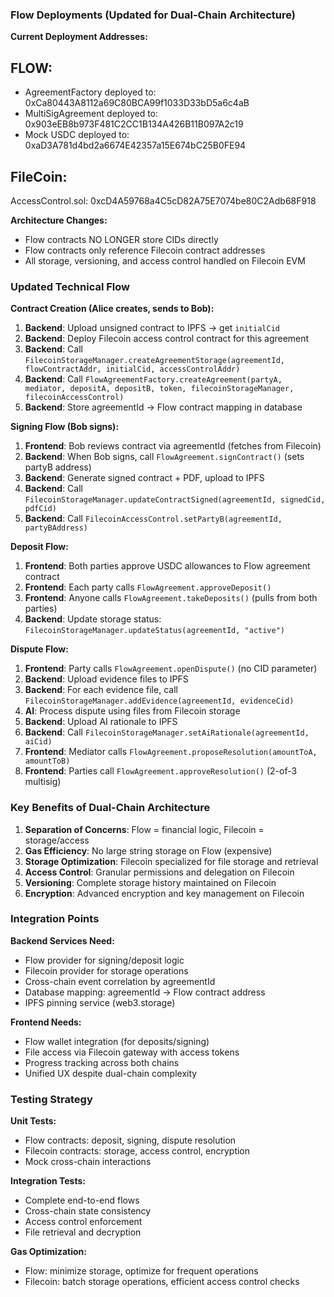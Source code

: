 ### Flow Deployments (Updated for Dual-Chain Architecture)

**Current Deployment Addresses:**

## FLOW:

- AgreementFactory deployed to: 0xCa80443A8112a69C80BCA99f1033D33bD5a6c4aB
- MultiSigAgreement deployed to: 0x903eEB8b973F481C2CC1B134A426B11B097A2c19
- Mock USDC deployed to: 0xaD3A781d4bd2a6674E42357a15E674bC25B0FE94

## FileCoin:

AccessControl.sol: 0xcD4A59768a4C5cD82A75E7074be80C2Adb68F918

**Architecture Changes:**

- Flow contracts NO LONGER store CIDs directly
- Flow contracts only reference Filecoin contract addresses
- All storage, versioning, and access control handled on Filecoin EVM

### Updated Technical Flow

**Contract Creation (Alice creates, sends to Bob):**

1. **Backend**: Upload unsigned contract to IPFS → get `initialCid`
2. **Backend**: Deploy Filecoin access control contract for this agreement
3. **Backend**: Call `FilecoinStorageManager.createAgreementStorage(agreementId, flowContractAddr, initialCid, accessControlAddr)`
4. **Backend**: Call `FlowAgreementFactory.createAgreement(partyA, mediator, depositA, depositB, token, filecoinStorageManager, filecoinAccessControl)`
5. **Backend**: Store agreementId → Flow contract mapping in database

**Signing Flow (Bob signs):**

1. **Frontend**: Bob reviews contract via agreementId (fetches from Filecoin)
2. **Backend**: When Bob signs, call `FlowAgreement.signContract()` (sets partyB address)
3. **Backend**: Generate signed contract + PDF, upload to IPFS
4. **Backend**: Call `FilecoinStorageManager.updateContractSigned(agreementId, signedCid, pdfCid)`
5. **Backend**: Call `FilecoinAccessControl.setPartyB(agreementId, partyBAddress)`

**Deposit Flow:**

1. **Frontend**: Both parties approve USDC allowances to Flow agreement contract
2. **Frontend**: Each party calls `FlowAgreement.approveDeposit()`
3. **Frontend**: Anyone calls `FlowAgreement.takeDeposits()` (pulls from both parties)
4. **Backend**: Update storage status: `FilecoinStorageManager.updateStatus(agreementId, "active")`

**Dispute Flow:**

1. **Frontend**: Party calls `FlowAgreement.openDispute()` (no CID parameter)
2. **Backend**: Upload evidence files to IPFS
3. **Backend**: For each evidence file, call `FilecoinStorageManager.addEvidence(agreementId, evidenceCid)`
4. **AI**: Process dispute using files from Filecoin storage
5. **Backend**: Upload AI rationale to IPFS
6. **Backend**: Call `FilecoinStorageManager.setAiRationale(agreementId, aiCid)`
7. **Frontend**: Mediator calls `FlowAgreement.proposeResolution(amountToA, amountToB)`
8. **Frontend**: Parties call `FlowAgreement.approveResolution()` (2-of-3 multisig)

### Key Benefits of Dual-Chain Architecture

1. **Separation of Concerns**: Flow = financial logic, Filecoin = storage/access
2. **Gas Efficiency**: No large string storage on Flow (expensive)
3. **Storage Optimization**: Filecoin specialized for file storage and retrieval
4. **Access Control**: Granular permissions and delegation on Filecoin
5. **Versioning**: Complete storage history maintained on Filecoin
6. **Encryption**: Advanced encryption and key management on Filecoin

### Integration Points

**Backend Services Need:**

- Flow provider for signing/deposit logic
- Filecoin provider for storage operations
- Cross-chain event correlation by agreementId
- Database mapping: agreementId → Flow contract address
- IPFS pinning service (web3.storage)

**Frontend Needs:**

- Flow wallet integration (for deposits/signing)
- File access via Filecoin gateway with access tokens
- Progress tracking across both chains
- Unified UX despite dual-chain complexity

### Testing Strategy

**Unit Tests:**

- Flow contracts: deposit, signing, dispute resolution
- Filecoin contracts: storage, access control, encryption
- Mock cross-chain interactions

**Integration Tests:**

- Complete end-to-end flows
- Cross-chain state consistency
- Access control enforcement
- File retrieval and decryption

**Gas Optimization:**

- Flow: minimize storage, optimize for frequent operations
- Filecoin: batch storage operations, efficient access control checks
